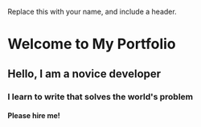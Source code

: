 Replace this with your name, and include a header.
# Welcome to My Portfolio
## Hello, I am a novice developer
### I learn to write that solves the world's problem
#### Please hire me!
